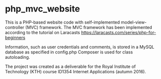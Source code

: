 # php_mvc_website
This is a PHP-based website code with self-implemented model-view-controller (MVC) framework. The MVC framework has been implemented according to the tutorial on Laracasts https://laracasts.com/series/php-for-beginners


Information, such as user credentials and comments, is stored in a MySQL database as specified in config.php
Composer is used for class autoloading.


The project was created as a deliverable for the Royal Institute of Technology (KTH) course ID1354 Internet Applications (autumn 2016).
